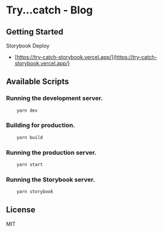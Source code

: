 # Try...catch - Blog

## Getting Started

Storybook Deploy
- [https://try-catch-storybook.vercel.app/](https://try-catch-storybook.vercel.app/)

## Available Scripts

### Running the development server.

```bash
    yarn dev
```

### Building for production.

```bash
    yarn build
```

### Running the production server.

```bash
    yarn start
```

### Running the Storybook server.

```bash
    yarn storybook
```

## License

MIT
